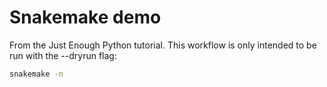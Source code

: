 # Snakemake demo

From the Just Enough Python tutorial. This workflow is only intended to be run
with the --dryrun flag:

```sh
snakemake -n
```
